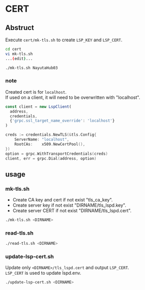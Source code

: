 # CERT

## Abstruct

Execute `cert/mk-tls.sh` to create `LSP_KEY` and `LSP_CERT`.

```bash
cd cert
vi mk-tls.sh
...(edit)...

./mk-tls.sh NayutaHub03
```

### note

Created cert is for `localhost`.  
If used on a client, it will need to be overwritten with "localhost".

```javascript
const client = new LspClient(
  address,
  credentials,
  {'grpc.ssl_target_name_override': 'localhost'}
)
```

```go
creds := credentials.NewTLS(&tls.Config{
	ServerName: "localhost",
	RootCAs:    x509.NewCertPool(),
})
option = grpc.WithTransportCredentials(creds)
client, err = grpc.Dial(address, option)
```

## usage

### mk-tls.sh

* Create CA key and cert if not exist "tls_ca_key".
* Create server key if not exist "DIRNAME/tls_lspd.key".
* Create server CERT if not exist "DIRNAME/tls_lspd.cert".

```bash
./mk-tls.sh <DIRNAME>
```

### read-tls.sh

```bash
./read-tls.sh <DIRNAME>
```

### update-lsp-cert.sh

Update only `<DIRNAME>/tls_lspd.cert` and output `LSP_CERT`.  
`LSP_CERT` is used to update lspd.env.

```bash
./update-lsp-cert.sh <DIRNAME>
```
